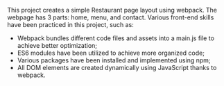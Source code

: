 This project creates a simple Restaurant page layout using webpack. The webpage has 3 parts:
home, menu, and contact. Various front-end skills have been practiced in this project, such as:

- Webpack bundles different code files and assets into a main.js file to achieve better optimization;
- ES6 modules have been utilized to achieve more organized code;
- Various packages have been installed and implemented using npm;
- All DOM elements are created dynamically using JavaScript thanks to webpack.